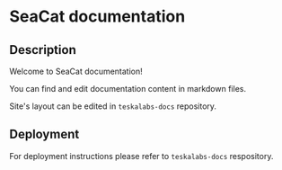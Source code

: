 # SeaCat documentation

## Description

Welcome to SeaCat documentation!

You can find and edit documentation content in markdown files.

Site's layout can be edited in `teskalabs-docs` repository.

## Deployment

For deployment instructions please refer to `teskalabs-docs` respository.